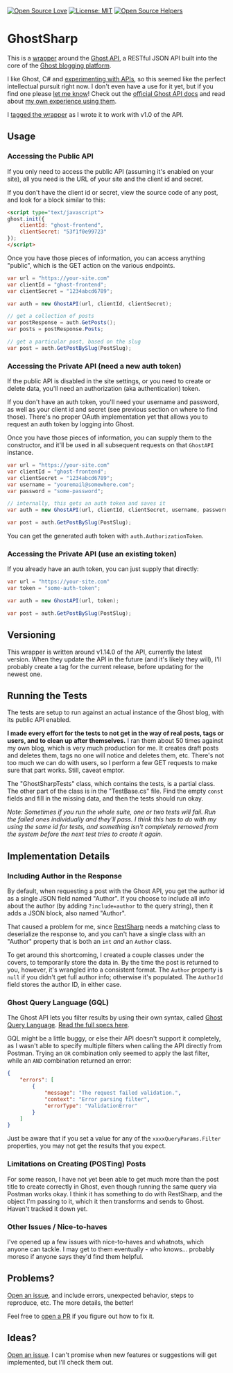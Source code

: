 [![Open Source Love](https://badges.frapsoft.com/os/v1/open-source.svg?v=103)](https://github.com/ellerbrock/open-source-badges/)
[![License: MIT](https://img.shields.io/badge/License-MIT-green.svg)](https://opensource.org/licenses/MIT)
[![Open Source Helpers](https://www.codetriage.com/grantwinney/ghostsharp/badges/users.svg)](https://www.codetriage.com/grantwinney/ghostsharp)

# GhostSharp

This is a [wrapper](https://grantwinney.com/what-is-an-api-wrapper-and-how-do-i-write-one/) around the [Ghost API](https://api.ghost.org), a RESTful JSON API built into the core of the [Ghost blogging platform](https://ghost.org/).

I like Ghost, C# and [experimenting with APIs](https://grantwinney.com/tag/api/), so this seemed like the perfect intellectual pursuit right now. I don't even have a use for it yet, but if you find one please [let me know](https://twitter.com/GrantWinney)! Check out the [official Ghost API docs](https://api.ghost.org/docs) and read about [my own experience using them](https://grantwinney.com/what-is-the-ghost-api/).

I [tagged the wrapper](https://github.com/grantwinney/GhostSharp/tree/v1.0) as I wrote it to work with v1.0 of the API.

## Usage

### Accessing the Public API

If you only need to access the public API (assuming it's enabled on your site), all you need is the URL of your site and the client id and secret.

If you don't have the client id or secret, view the source code of any post, and look for a block similar to this:

```html
<script type="text/javascript">
ghost.init({
	clientId: "ghost-frontend",
	clientSecret: "53f1f0e99723"
});
</script>
```

Once you have those pieces of information, you can access anything "public", which is the GET action on the various endpoints.

```csharp
var url = "https://your-site.com"
var clientId = "ghost-frontend";
var clientSecret = "1234abcd6789";

var auth = new GhostAPI(url, clientId, clientSecret);

// get a collection of posts
var postResponse = auth.GetPosts();
var posts = postResponse.Posts;

// get a particular post, based on the slug
var post = auth.GetPostBySlug(PostSlug);
```

### Accessing the Private API (need a new auth token)

If the public API is disabled in the site settings, or you need to create or delete data, you'll need an authorization (aka authentication) token.

If you don't have an auth token, you'll need your username and password, as well as your client id and secret (see previous section on where to find those). There's no proper OAuth implementation yet that allows you to request an auth token by logging into Ghost.

Once you have those pieces of information, you can supply them to the constructor, and it'll be used in all subsequent requests on that `GhostAPI` instance.

```csharp
var url = "https://your-site.com"
var clientId = "ghost-frontend";
var clientSecret = "1234abcd6789";
var username = "youremail@somewhere.com";
var password = "some-password";

// internally, this gets an auth token and saves it
var auth = new GhostAPI(url, clientId, clientSecret, username, password);

var post = auth.GetPostBySlug(PostSlug);
```

You can get the generated auth token with `auth.AuthorizationToken`.

### Accessing the Private API (use an existing token)

If you already have an auth token, you can just supply that directly:

```csharp
var url = "https://your-site.com"
var token = "some-auth-token";

var auth = new GhostAPI(url, token);

var post = auth.GetPostBySlug(PostSlug);
```

## Versioning

This wrapper is written around v1.14.0 of the API, currently the latest version. When they update the API in the future (and it's likely they will), I'll probably create a tag for the current release, before updating for the newest one.

## Running the Tests

The tests are setup to run against an actual instance of the Ghost blog, with its public API enabled.

**I made every effort for the tests to not get in the way of real posts, tags or users, and to clean up after themselves.** I ran them about 50 times against my own blog, which is very much production for me. It creates draft posts and deletes them, tags no one will notice and deletes them, etc. There's not too much we can do with users, so I perform a few GET requests to make sure that part works. Still, caveat emptor.

The "GhostSharpTests" class, which contains the tests, is a partial class. The other part of the class is in the "TestBase.cs" file. Find the empty `const` fields and fill in the missing data, and then the tests should run okay.

_Note: Sometimes if you run the whole suite, one or two tests will fail. Run the failed ones individually and they'll pass. I think this has to do with my using the same id for tests, and something isn't completely removed from the system before the next test tries to create it again._

## Implementation Details

### Including Author in the Response

By default, when requesting a post with the Ghost API, you get the author id as a single JSON field named "Author". If you choose to include all info about the author (by adding `?include=author` to the query string), then it adds a JSON block, also named "Author". 

That caused a problem for me, since [RestSharp](http://restsharp.org/) needs a matching class to deserialize the response to, and you can't have a single class with an "Author" property that is both an `int` *and* an `Author` class.

To get around this shortcoming, I created a couple classes under the covers, to temporarily store the data in. By the time the post is returned to you, however, it's wrangled into a consistent format. The `Author` property is `null` if you didn't get full author info; otherwise it's populated. The `AuthorId` field stores the author ID, in either case.

### Ghost Query Language (GQL)

The Ghost API lets you filter results by using their own syntax, called [Ghost Query Language](https://github.com/TryGhost/GQL). [Read the full specs here](https://github.com/TryGhost/Ghost/issues/5604).

GQL might be a little buggy, or else their API doesn't support it completely, as I wasn't able to specify multiple filters when calling the API directly from Postman. Trying an `OR` combination only seemed to apply the last filter, while an `AND` combination returned an error:

```json
{
    "errors": [
        {
            "message": "The request failed validation.",
            "context": "Error parsing filter",
            "errorType": "ValidationError"
        }
    ]
}
```

Just be aware that if you set a value for any of the `xxxxQueryParams.Filter` properties, you may not get the results that you expect.

### Limitations on Creating (POSTing) Posts

For some reason, I have not yet been able to get much more than the post title to create correctly in Ghost, even though running the same query via Postman works okay. I think it has something to do with RestSharp, and the object I'm passing to it, which it then transforms and sends to Ghost. Haven't tracked it down yet.

### Other Issues / Nice-to-haves

I've opened up a few issues with nice-to-haves and whatnots, which anyone can tackle. I may get to them eventually - who knows... probably moreso if anyone says they'd find them helpful.

## Problems?

[Open an issue](https://github.com/grantwinney/GhostSharp/issues/new), and include errors, unexpected behavior, steps to reproduce, etc. The more details, the better!

Feel free to [open a PR](https://github.com/grantwinney/GhostSharp/compare) if you figure out how to fix it.

##  Ideas?

[Open an issue](https://github.com/grantwinney/GhostSharp/issues/new). I can't promise when new features or suggestions will get implemented, but I'll check them out.

